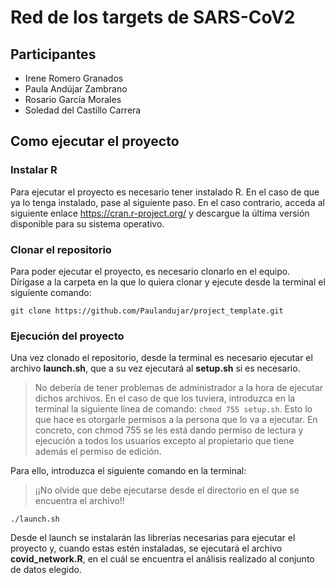 # Red de los targets de SARS-CoV2
## Participantes
  - Irene Romero Granados
  - Paula Andújar Zambrano
  - Rosario García Morales
  - Soledad del Castillo Carrera
  
## Como ejecutar el proyecto
### Instalar R
Para ejecutar el proyecto es necesario tener instalado R. En el caso de que ya lo tenga instalado, pase al siguiente paso. 
En el caso contrario, acceda al siguiente enlace https://cran.r-project.org/ y descargue la última versión disponible para su sistema operativo.
### Clonar el repositorio
Para poder ejecutar el proyecto, es necesario clonarlo en el equipo. Dírigase a la carpeta en la que lo quiera clonar y ejecute desde la terminal el siguiente comando:
``` 
git clone https://github.com/Paulandujar/project_template.git 
```
### Ejecución del proyecto
Una vez clonado el repositorio, desde la terminal es necesario ejecutar el archivo **launch.sh**, que a su vez ejecutará al **setup.sh** si es necesario.
> No debería de tener problemas de administrador a la hora de ejecutar dichos archivos. En el caso de que los tuviera, introduzca en la terminal la siguiente línea de comando: ``` chmod 755 setup.sh ```. Esto lo que hace es otorgarle permisos a la persona que lo va a ejecutar. En concreto, con chmod 755 se les está dando permiso de lectura y ejecución a todos los usuarios excepto al propietario que tiene además el permiso de edición.
> 
Para ello, introduzca el siguiente comando en la terminal: 
> ¡¡No olvide que debe ejecutarse desde el directorio en el que se encuentra el archivo!!
> 
``` 
./launch.sh
```
Desde el launch se instalarán las librerías necesarias para ejecutar el proyecto y, cuando estas estén instaladas, se ejecutará el archivo **covid_network.R**, en el cuál se encuentra el análisis realizado al conjunto de datos elegido.
